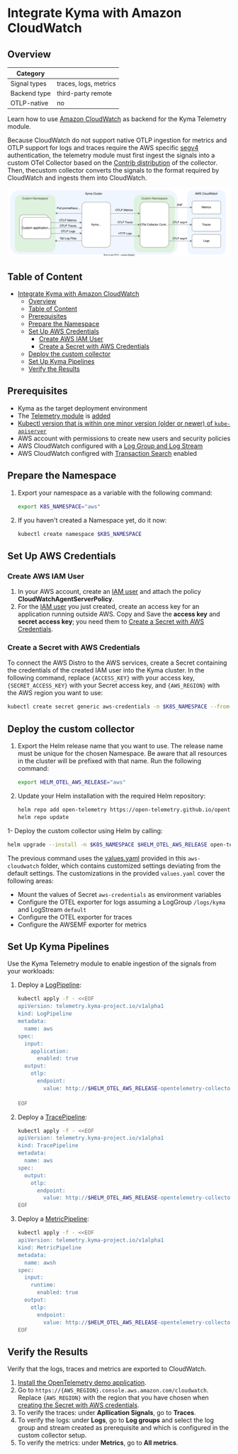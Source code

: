 # Integrate Kyma with Amazon CloudWatch

## Overview

| Category|                       |
| - |-----------------------|
| Signal types | traces, logs, metrics |
| Backend type | third-party remote    |
| OTLP-native | no                    |

Learn how to use [Amazon CloudWatch](https://aws.amazon.com/cloudwatch) as backend for the Kyma Telemetry module.

Because CloudWatch do not support native OTLP ingestion for metrics and OTLP support for logs and traces require the AWS specific [segv4](https://docs.aws.amazon.com/AmazonS3/latest/API/sig-v4-authenticating-requests.html) authentication, the telemetry module must first ingest the signals into a custom OTel Collector based on the [Contrib distribution](https://docs.aws.amazon.com/AmazonCloudWatch/latest/monitoring/CloudWatch-OTLPSimplesetup.html) of the collector. Then, thecustom collector converts the signals to the format required by CloudWatch and ingests them into CloudWatch.

![overview](../assets/cloudwatch.drawio.svg)

## Table of Content

- [Integrate Kyma with Amazon CloudWatch](#integrate-kyma-with-amazon-cloudwatch)
  - [Overview](#overview)
  - [Table of Content](#table-of-content)
  - [Prerequisites](#prerequisites)
  - [Prepare the Namespace](#prepare-the-namespace)
  - [Set Up AWS Credentials](#set-up-aws-credentials)
    - [Create AWS IAM User](#create-aws-iam-user)
    - [Create a Secret with AWS Credentials](#create-a-secret-with-aws-credentials)
  - [Deploy the custom collector](#deploy-the-custom-collector)
  - [Set Up Kyma Pipelines](#set-up-kyma-pipelines)
  - [Verify the Results](#verify-the-results)

## Prerequisites

- Kyma as the target deployment environment
- The [Telemetry module](https://kyma-project.io/#/telemetry-manager/user/README) is [added](https://kyma-project.io/#/02-get-started/01-quick-install)
- [Kubectl version that is within one minor version (older or newer) of `kube-apiserver`](https://kubernetes.io/releases/version-skew-policy/#kubectl)
- AWS account with permissions to create new users and security policies
- AWS CloudWatch configured with a [Log Group and Log Stream](https://docs.aws.amazon.com/AmazonCloudWatch/latest/logs/Working-with-log-groups-and-streams.html)
- AWS CloudWatch configred with [Transaction Search](https://docs.aws.amazon.com/AmazonCloudWatch/latest/monitoring/CloudWatch-Transaction-Search.html) enabled

## Prepare the Namespace

1. Export your namespace as a variable with the following command:

    ```bash
    export K8S_NAMESPACE="aws"
    ```

1. If you haven't created a Namespace yet, do it now:

    ```bash
    kubectl create namespace $K8S_NAMESPACE
    ```

## Set Up AWS Credentials

### Create AWS IAM User

1. In your AWS account, create an [IAM user](https://docs.aws.amazon.com/IAM/latest/UserGuide/id_users.html) and attach the policy **CloudWatchAgentServerPolicy**.
1. For the [IAM user](https://docs.aws.amazon.com/IAM/latest/UserGuide/id_users.html) you just created, create an access key for an application running outside AWS. Copy and Save the **access key** and **secret access key**; you need them to [Create a Secret with AWS Credentials](#create-a-secret-with-aws-credentials).

### Create a Secret with AWS Credentials

To connect the AWS Distro to the AWS services, create a Secret containing the credentials of the created IAM user into the Kyma cluster. In the following command, replace `{ACCESS_KEY}` with your access key, `{SECRET_ACCESS_KEY}` with your Secret access key, and `{AWS_REGION}` with the AWS region you want to use:

   ```bash
   kubectl create secret generic aws-credentials -n $K8S_NAMESPACE --from-literal=AWS_ACCESS_KEY_ID={ACCESS_KEY} --from-literal=AWS_SECRET_ACCESS_KEY={SECRET_ACCESS_KEY} --from-literal=AWS_REGION={AWS_REGION}
   ```

## Deploy the custom collector

1. Export the Helm release name that you want to use. The release name must be unique for the chosen Namespace. Be aware that all resources in the cluster will be prefixed with that name. Run the following command:

    ```bash
    export HELM_OTEL_AWS_RELEASE="aws"
    ```

1. Update your Helm installation with the required Helm repository:

    ```bash
    helm repo add open-telemetry https://open-telemetry.github.io/opentelemetry-helm-charts
    helm repo update
    ```

1- Deploy the custom collector using Helm by calling:

```sh
helm upgrade --install -n $K8S_NAMESPACE $HELM_OTEL_AWS_RELEASE open-telemetry/opentelemetry-collector -f https://raw.githubusercontent.com/kyma-project/telemetry-manager/main/docs/user/integration/aws-cloudwatch/values.yaml
```
<!-- markdown-link-check-disable -->
The previous command uses the [values.yaml](https://raw.githubusercontent.com/kyma-project/telemetry-manager/main/docs/user/integration/aws-cloudwatch/values.yaml) provided in this `aws-cloudwatch` folder, which contains customized settings deviating from the default settings. The customizations in the provided `values.yaml` cover the following areas:
<!-- markdown-link-check-enable -->

- Mount the values of Secret `aws-credentials` as environment variables
- Configure the OTEL exporter for logs assuming a LogGroup `/logs/kyma` and LogStream `default`
- Configure the OTEL exporter for traces
- Configure the AWSEMF exporter for metrics

## Set Up Kyma Pipelines

Use the Kyma Telemetry module to enable ingestion of the signals from your workloads:

1. Deploy a [LogPipeline](./../../02-logs.md):

    ```bash
    kubectl apply -f - <<EOF
    apiVersion: telemetry.kyma-project.io/v1alpha1
    kind: LogPipeline
    metadata:
      name: aws
    spec:
      input:
        application:
          enabled: true
      output:
        otlp:
          endpoint:
            value: http://$HELM_OTEL_AWS_RELEASE-opentelemetry-collector.$K8S_NAMESPACE:4317

   EOF
   ```

2. Deploy a [TracePipeline](./../../03-traces.md):

   ```bash
   kubectl apply -f - <<EOF
   apiVersion: telemetry.kyma-project.io/v1alpha1
   kind: TracePipeline
   metadata:
     name: aws
   spec:
     output:
       otlp:
         endpoint:
           value: http://$HELM_OTEL_AWS_RELEASE-opentelemetry-collector.$K8S_NAMESPACE.svc.cluster.local:4317
   EOF
   ```

3. Deploy a [MetricPipeline](./../../04-metrics.md):

   ```bash
   kubectl apply -f - <<EOF
   apiVersion: telemetry.kyma-project.io/v1alpha1
   kind: MetricPipeline
   metadata:
     name: awsh
   spec:
     input:
       runtime:
         enabled: true
     output:
       otlp:
         endpoint:
           value: http://$HELM_OTEL_AWS_RELEASE-opentelemetry-collector.$K8S_NAMESPACE.svc.cluster.local:4317
   EOF
   ```

## Verify the Results

Verify that the logs, traces and metrics are exported to CloudWatch.

1. [Install the OpenTelemetry demo application](../opentelemetry-demo/README.md).
2. Go to `https://{AWS_REGION}.console.aws.amazon.com/cloudwatch`. Replace `{AWS_REGION}` with the region that you have chosen when [creating the Secret with AWS credentials](#create-a-secret-with-aws-credentials).
3. To verify the traces: under **Apllication Signals**, go to **Traces**.
4. To verify the logs: under **Logs**, go to **Log groups** and select the log group and stream created as prerequisite and which is configured in the custom collector setup.
5. To verify the metrics: under **Metrics**, go to **All metrics**.
